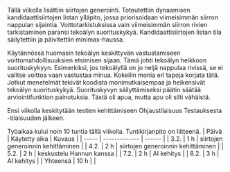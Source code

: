 Tällä viikolla lisättiin siirtojen generointi. Toteutettiin dynaamisen kandidaattisiirtojen listan ylläpito, jossa priorisoidaan viimeisimmän siirron nappulan sijaintia. Voittotarkistuksissa vain viimeisimmän siirron rivien tarkistaminen paransi tekoälyn suorituskykyä. Kandidaattisiirtojen listan tila säilytettiin ja päivitettiin minimax-haussa.

Käytännössä huomasin tekoälyn keskittyvän vastustamiseen voittomahdollisuuksien etsimisen sijaan. Tämä johti tekoälyn heikkoon suorituskykyyn. Esimerkiksi, jos tekoälyllä on jo neljä nappulaa rivissä, se ei valitse voittoa vaan vastustaa minua. Kokeilin monia eri tapoja korjata tätä. Jotkut menetelmät tekivät koodista monimutkaisempaa ja heikensivät tekoälyn suorituskykyä. Suorituskyvyn säilyttämiseksi päätin säätää arviointifunktion painotuksia. Tästä oli apua, mutta apu oli silti vähäistä.

Ensi viikolla keskitytään testien kehittämiseen Ohjaustilaisuus Testauksesta -tilaisuuden jälkeen.

Työaikaa kului noin 10 tuntia tällä viikolla. Tuntikirjanpito on liitteenä.
| Päivä | Käytetty aika | Kuvaus |
| ----- | ------------- | ------ |
| 3.2.  | 1 h            | siirtojen generoinnin kehittäminen |
| 4.2.  | 2 h            | siirtojen generoinnin kehittäminen |
| 5.2.  | 2 h            | keskustelu Hannun kanssa |
| 7.2.  | 2 h            | AI kehitys |
| 8.2.  | 3 h            | AI kehitys |
| Yhteensä | 10 h         |  |